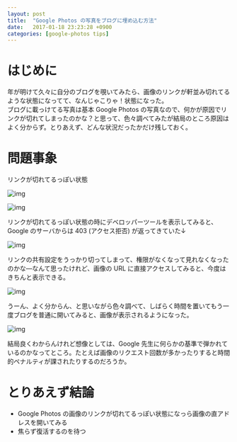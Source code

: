 ```yaml
---
layout: post
title:  "Google Photos の写真をブログに埋め込む方法"
date:   2017-01-18 23:23:28 +0900
categories: [google-photos tips]
---
```


# はじめに

年が明けて久々に自分のブログを覗いてみたら、画像のリンクが軒並み切れてるような状態になってて、なんじゃこりゃ！状態になった。  
ブログに載っけてる写真は基本 Google Photos の写真なので、何かが原因でリンクが切れてしまったのかな？と思って、色々調べてみたが結局のところ原因はよく分からず。とりあえず、どんな状況だったかだけ残しておく。

# 問題事象

リンクが切れてるっぽい状態

![img](https://lh3.googleusercontent.com/IWNE-LR7Ge7u0ADX9Ym4WH-BVFfEBMOZldaP82C6qz6OJHN6K7oDLIOqal_UegJ5eW179gHYbFxQBAKKynB_L-MUCzE3XMAkTEhRQL6Zck1NXbNEot70QU0IIe29sa7YqnJXEapJWEmmsl56GVup4rLutcLR-YBRRFXemEZbDJqs80lPtqwOfrMT7h2aplBjBPer8MsCihigqSJgTKnMKeRxrMTqoWc92MN4fSMf5CDsYKCn8t2YumYecWaeP01tTlJ1v93pyLRQI4jkLpGOpbuxcz1rpyauk8C-Ws6a2c2GnSBFlZgIqc3vEtHKZuT1SzdOhbrUhBRvmsMhog-MJr7KLhqwRWNX2d3u2m7z-28P5cVWLfe0qQQ0i29gjcIdFaUHFuSybrpRo-Pl-qeVyAxAkV1dH1fpVGo8oWrXTPZwEWGnrI1TGXxQh4fAgU1FHefJqKv_LBgcufmuQX6xB5kE3AmWoS7QM6t3SQFwqI-sg6Lb1iwhDYlBbPkQ7E7IkT1JmSV_tBZEvVfU-jyXV0sGHPtzMSykaVz0KN0TZDlSRAEVFLNWdaHZjasgcQ9EYVVvyWZYe0d31q5WMtiAD-Fvf_0NbwJbPmuga4oBENYhCHyEbx2ZFYzXEjEzl8j4i0NzQZpgNxFVoJLNgOdWPf_MmrIBdXNczsLbD0bHU5w=w989-h799-no)

![img](https://lh3.googleusercontent.com/tgGqi1VlYfRNZfESywTPXgO5ot8ByW7ThJ7E3o3OyhvA6GGTtPNPOQ46ShUs_gNc6CFYxVpHvEjyxktOOOWYnWuQtfqhk7MnQGpRB69yN3z4Xh4tum6_j9i9seNdDls3czFc0vpm_5MFZciaIwvPMDWZcSxQOygKTc8kJ0FgpHaOXE4H5F9DaJ2BKPcGKuYWI-n24qIkA93LzL8AUCCnYqYvJC298mmk1TsCtmlbM5SD3VQEWHYE_lFfQjKmMxzWYfqADyGPlZJfqAm_VhmPktkcrmi-vwN_4uQcqZoCToEdWnr7eYtiEte6FwIrqNOjmeoAFgi4BKgTV1WiaMvYImu2lNrD9q3ZdTGS4_UuagrZxNRRa8Xcccb8dgNyzFZn09CoU0gZA2-RNC8RsFF8GobOy95_VRCBniVpWZvoQDuwG_UNBdZ-SBRFgC1nF3q_DaNjQuCMO_oV4RkXizy9T-WOwMJf1GodO15pvmQljy75ykCFGy_OCFqaL6O2fjx6Ad5x3zhHETJWeM4neeNe-eYw75Ihbpq7NKwRO1JPJ50r9WtCTq7tkavGAQKelIg77RLA4O5qGRbkjbxy5_ldy141nC8D-O1dw0RqYHaL-oKQaO7wOV8SmPGIyCgZJaP6idpkq1vATKMES8vJNsotCx3qPajFvbnfpyC9avOfV60=w989-h799-no)

リンクが切れてるっぽい状態の時にデベロッパーツールを表示してみると、Google のサーバからは 403 (アクセス拒否) が返ってきていた↓

![img](https://lh3.googleusercontent.com/Pw_iI6m68vZPUd5BGmM0QAZlY-vyNbesHPvikUOKhC3h1EDUsShxfup2yAtKa5PNvcq7ZcThMYQwkIVzNlIcLFyz-R0_JOla49-AOEK54R58dUpqICGxgSqhoEqMImXw5wlSmzy2IxJQuVw69OTRI_mP9vF5oioOdZutkz0BXkhBG0rKprrMoDFED83SO97IyvkVYV-8ioYBunNmD-0oKo2mMjosE3eSQ4EbXAzvnVovjh4DSOnhie_S3vMrBZ9giBXMf5-FPp4wgnvPLX7RMEg4IM0z7ZMWIqBDsVOlTvnlZmwK3u4XLgXbnhrBTeDqOOVkRSxO5IcORGkyLNlbBMsLwAQzKSvMW4t3pviH5IRdbVRQOfzsX0JRZbtohrWX9qGTDnJJ9RnvoUC47jtkp-GijTVyy5nt2NerzP42zGknAyIkOmbFS1y1AOEinGiqjBABLlP65aIThHK-YYmrIZOoFKw-mayxqrrVhMQF-XeZdamcOMfDg7AUHxxbxzOM2dyoy59xlvw-LnkNiA9pRTkBo2k0SLRrxaTmPwUgFn9Q1bUrBxfWFmY23dX7Q78UM0QXpSOW1skHLxbB4Tv0Dte8z1E0dtqv_E9fUmlb0gcUplCcFe_3mWcdA__InKAlCvf-55whRursABMhbyg_KfqB68-E0OYvjVIzALp-Paw=w989-h799-no)

リンクの共有設定をうっかり切ってしまって、権限がなくなって見れなくなったのかな―なんて思ったけれど、画像の URL に直接アクセスしてみると、今度はきちんと表示できる。

![img](https://lh3.googleusercontent.com/2aqIgltpmpFwRj5SC2-hpypccfPVtvG9Qnqy3dkRzCxayFH43CFL5A0VhxZTfrzYOtzwDjeix9asQS82UiDgSaTKSGYrSAQUpB_UV6HKWg6DJmk-ZwCxQJ_9fdqdUFJq7lCSC6Mt_qPGyOx1aC5bJHNZZy0apIirsj-CM8N2qjWSGTlBAQ91wi3bhCmN--HoULCmonYnQp2GI0KVEKSQEygPBxaUYlaW1_5JwyiYwc0bSZ83v9VzOF1m5_ax-7ma0tuTtJiI_Lv-VJfBdLiDmCx6pET97lPy5wjh3kiy1Sh9SA3hRK5_ccNVd_QNaECD6qksuL81Aj1FfJUeUmpwdGqHtbCXd9bzExDkDAfH2f3jUSDsQcRnm3Qm4uyMAzgzsSj7BRwkSXQ9NbL9aqsb5u6TWpEQWBzc-6hjjf45Ibnv0x5Iry2rW8nSlCwHvutakGt1v-o3Slbppt4ZMYD4XZi32Tnun4NyC0f_-qSX5nFYtvzzi8GHPc5vooSjf2cVd2mS5aKHfCORjWFkfMTaxQTwdX7Kfve58FKR85T4wa54oD8GK-Scdk_ZQaLkXBeI_ZenI4EjzIBXB2n3FGK6wBuVGg_juMMse7aJjH5Gvkh1rVFIQHXhb0O2dWw19KwVnARqUQRZcAR0RdexZI7s89Bwpne_OJfuVJlqgRRDVJw=w989-h799-no)

うーん、よく分からん、と思いながら色々調べて、しばらく時間を置いてもう一度ブログを普通に開いてみると、画像が表示されるようになった。

![img](https://lh3.googleusercontent.com/rotMsjLRkJZ9bJGyMjLNcBYPio96RsDB9eHAaLwsIua9cB0Z6veIvooMFB19bebFyu0InRW3nxa14wjzdIHgYR-KIjExlMDuQ0seKMnPqtGauIijmN14Qhz_T-N-VwBW0FfF_KpM_lUbKyln4y5BaA78SGwUVdYZZdmSYWlna6HqcCv1TZCy5DCcDTs9AlFR_PpUlQ0gfA6Hl4vvK5X1buNS2QxadjfiZfAEiIo9iSofM-ifp-2ty_iLybx0l13cAnBNXjSxg_FUkog_SmF85vzNADdRQo5kLltA_zWCFRoG2Wp0kavfhT1Mo9I10fDRT6KpHN_Csl8p2FE3vy2Mhh7uQBr6AUVkEgxjLJFKNxZJuujegRYqXuEnFrmwsxn17XjEXt-Vq6mZO0A9bHH5_kYgYZ-DaH_dOwc0UNsTeXg1ZB9K5kAMixiAOsGDH0J0tOGarHOUv-4QCblR0KmTo7KN09dhoRzg-qfAH28uc-b0uEo9Jb8VVlHOCXajBq57ub6WnMU4TFlbsgQ2dExyp6q1WBHOQLZ2_tlu4-_kpjfQk5-Jz9gCe99bv1qP9j-NKV08Cbm23wchDTzBEp66ybJu2ac4eJ9f4TiJpQLmJOVtmSV-riPpqYmv2E6DsKRJHJXkQcYbJm5wIjS4O9Pxa-WiRcSegyypLoiSlmp3Duw=w989-h799-no)

結局良くわからんけれど想像としては、Google 先生に何らかの基準で弾かれているのかなってところ。たとえば画像のリクエスト回数が多かったりすると時間的ペナルティが課されたりするのだろうか。

# とりあえず結論

- Google Photos の画像のリンクが切れてるっぽい状態になっら画像の直アドレスを開いてみる
- 焦らず復活するのを待つ

